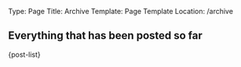 Type: Page
Title: Archive
Template: Page Template
Location: /archive

## Everything that has been posted so far

{post-list}
